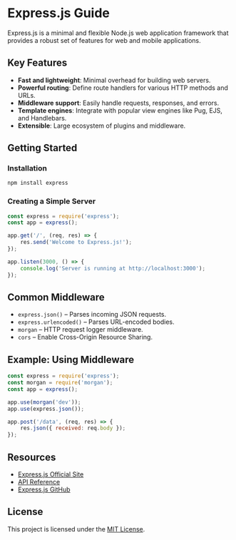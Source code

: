 
# Express.js Guide

Express.js is a minimal and flexible Node.js web application framework that provides a robust set of features for web and mobile applications.

## Key Features

- **Fast and lightweight**: Minimal overhead for building web servers.
- **Powerful routing**: Define route handlers for various HTTP methods and URLs.
- **Middleware support**: Easily handle requests, responses, and errors.
- **Template engines**: Integrate with popular view engines like Pug, EJS, and Handlebars.
- **Extensible**: Large ecosystem of plugins and middleware.

## Getting Started

### Installation

```bash
npm install express
```

### Creating a Simple Server

```js
const express = require('express');
const app = express();

app.get('/', (req, res) => {
    res.send('Welcome to Express.js!');
});

app.listen(3000, () => {
    console.log('Server is running at http://localhost:3000');
});
```

## Common Middleware

- `express.json()` – Parses incoming JSON requests.
- `express.urlencoded()` – Parses URL-encoded bodies.
- `morgan` – HTTP request logger middleware.
- `cors` – Enable Cross-Origin Resource Sharing.

## Example: Using Middleware

```js
const express = require('express');
const morgan = require('morgan');
const app = express();

app.use(morgan('dev'));
app.use(express.json());

app.post('/data', (req, res) => {
    res.json({ received: req.body });
});
```

## Resources

- [Express.js Official Site](https://expressjs.com/)
- [API Reference](https://expressjs.com/en/4x/api.html)
- [Express.js GitHub](https://github.com/expressjs/express)

## License

This project is licensed under the [MIT License](LICENSE).
